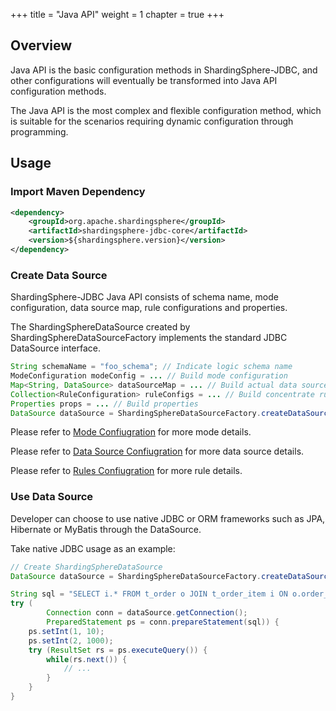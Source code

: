 +++
title = "Java API"
weight = 1
chapter = true
+++

## Overview

Java API is the basic configuration methods in ShardingSphere-JDBC,
and other configurations will eventually be transformed into Java API configuration methods.

The Java API is the most complex and flexible configuration method, which is suitable for the scenarios requiring dynamic configuration through programming.

## Usage

### Import Maven Dependency

```xml
<dependency>
    <groupId>org.apache.shardingsphere</groupId>
    <artifactId>shardingsphere-jdbc-core</artifactId>
    <version>${shardingsphere.version}</version>
</dependency>
```

### Create Data Source

ShardingSphere-JDBC Java API consists of schema name, mode configuration, data source map, rule configurations and properties.

The ShardingSphereDataSource created by ShardingSphereDataSourceFactory implements the standard JDBC DataSource interface.

```java
String schemaName = "foo_schema"; // Indicate logic schema name
ModeConfiguration modeConfig = ... // Build mode configuration
Map<String, DataSource> dataSourceMap = ... // Build actual data sources
Collection<RuleConfiguration> ruleConfigs = ... // Build concentrate rule configurations
Properties props = ... // Build properties
DataSource dataSource = ShardingSphereDataSourceFactory.createDataSource(schemaName, modeConfig, dataSourceMap, ruleConfigs, props);
```

Please refer to [Mode Confiugration](/en/user-manual/shardingsphere-jdbc/java-api/mode) for more mode details.

Please refer to [Data Source Confiugration](/en/user-manual/shardingsphere-jdbc/java-api/data-source) for more data source details.

Please refer to [Rules Confiugration](/en/user-manual/shardingsphere-jdbc/java-api/rules) for more rule details.

### Use Data Source

Developer can choose to use native JDBC or ORM frameworks such as JPA, Hibernate or MyBatis through the DataSource.

Take native JDBC usage as an example:

```java
// Create ShardingSphereDataSource
DataSource dataSource = ShardingSphereDataSourceFactory.createDataSource(schemaName, modeConfig, dataSourceMap, ruleConfigs, props);

String sql = "SELECT i.* FROM t_order o JOIN t_order_item i ON o.order_id=i.order_id WHERE o.user_id=? AND o.order_id=?";
try (
        Connection conn = dataSource.getConnection();
        PreparedStatement ps = conn.prepareStatement(sql)) {
    ps.setInt(1, 10);
    ps.setInt(2, 1000);
    try (ResultSet rs = ps.executeQuery()) {
        while(rs.next()) {
            // ...
        }
    }
}
```
